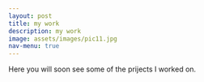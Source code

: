 ```yaml
---
layout: post
title: my work
description: my work
image: assets/images/pic11.jpg
nav-menu: true
---
```


Here you will soon see some of the prijects I worked on.
